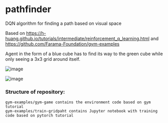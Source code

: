 # pathfinder
DQN algorithm for finding a path based on visual space

Based on https://h-huang.github.io/tutorials/intermediate/reinforcement_q_learning.html and https://github.com/Farama-Foundation/gym-examples

Agent in the form of a blue cube has to find its way to the green cube while only seeing a 3x3 grid around itself.

![image](https://user-images.githubusercontent.com/102903711/232202754-e129e9ec-197a-4741-b6ed-59f5d5f11d12.png)

![image](https://user-images.githubusercontent.com/102903711/232202824-a114a595-32c2-4315-83d8-cf3ae194b3c3.png)




### Structure of repository: 
   
    gym-examples/gym-game contains the environment code based on gym tutorial
    gym-examples/train-gridpaht contains Jupyter notebook with training code based on pytorch tutorial
